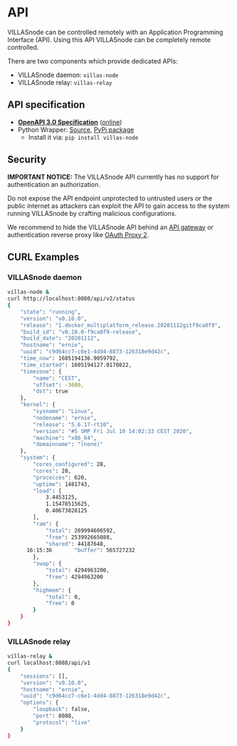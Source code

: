 # API

VILLASnode can be controlled remotely with an Application Programming Interface (API).
Using this API VILLASnode can be completely remote controlled.

There are two components which provide dedicated APIs:

- VILLASnode daemon: `villas-node`
- VILLASnode relay: `villas-relay`

## API specification

- [**OpenAPI 3.0 Specification**](https://github.com/VILLASframework/node/blob/master/doc/openapi/openapi.yaml) ([online](/api/node/))
- Python Wrapper: [Source](https://github.com/VILLASframework/node/tree/master/python), [PyPi package](https://pypi.org/project/villas-node/)
   - Install it via: `pip install villas-node`

## Security

**IMPORTANT NOTICE:** The VILLASnode API currently has no support for authentication an authorization.

Do not expose the API endpoint unprotected to untrusted users or the public internet as attackers can exploit the API to gain access to the system running VILLASnode by crafting malicious configurations.

We recommend to hide the VILLASnode API behind an [API gateway](https://www.nginx.com/learn/api-gateway/) or authentication reverse proxy like [OAuth Proxy 2](https://oauth2-proxy.github.io/oauth2-proxy/).

## CURL Examples

### VILLASnode daemon

```bash
villas-node &
curl http://localhost:8080/api/v2/status
{
    "state": "running",
    "version": "v0.10.0",
    "release": "1.docker_multiplatform_release.20201112gitf9ca0f9",
    "build_id": "v0.10.0-f9ca0f9-release",
    "build_date": "20201112",
    "hostname": "ernie",
    "uuid": "c9d64cc7-c6e1-4dd4-8873-126318e9d42c",
    "time_now": 1605194136.9059792,
    "time_started": 1605194127.0170822,
    "timezone": {
        "name": "CEST",
        "offset": -3600,
        "dst": true
    },
    "kernel": {
        "sysname": "Linux",
        "nodename": "ernie",
        "release": "5.6.17-rt10",
        "version": "#5 SMP Fri Jul 10 14:02:33 CEST 2020",
        "machine": "x86_64",
        "domainname": "(none)"
    },
    "system": {
        "cores_configured": 28,
        "cores": 28,
        "procecces": 620,
        "uptime": 1481743,
        "load": [
            3.4453125,
            1.15478515625,
            0.40673828125
        ],
        "ram": {
            "total": 269994606592,
            "free": 253992665088,
            "shared": 44187648,
      16:15:36       "buffer": 565727232
        },
        "swap": {
            "total": 4294963200,
            "free": 4294963200
        },
        "highmem": {
            "total": 0,
            "free": 0
        }
    }
}
```

### VILLASnode relay

```bash
villas-relay &
curl localhost:8088/api/v1
{
    "sessions": [],
    "version": "v0.10.0",
    "hostname": "ernie",
    "uuid": "c9d64cc7-c6e1-4dd4-8873-126318e9d42c",
    "options": {
        "loopback": false,
        "port": 8088,
        "protocol": "live"
    }
}
```
